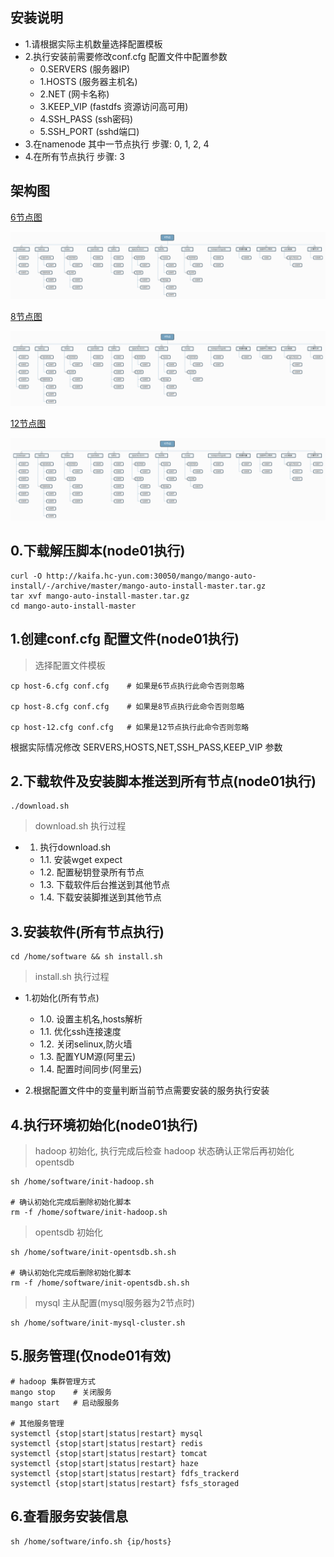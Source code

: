 ## 安装说明


 - 1.请根据实际主机数量选择配置模板
 - 2.执行安装前需要修改conf.cfg 配置文件中配置参数
   - 0.SERVERS  (服务器IP)
   - 1.HOSTS    (服务器主机名)
   - 2.NET      (网卡名称)
   - 3.KEEP_VIP (fastdfs 资源访问高可用)
   - 4.SSH_PASS (ssh密码)
   - 5.SSH_PORT (sshd端口)
 - 3.在namenode 其中一节点执行 步骤: 0, 1, 2, 4
 - 4.在所有节点执行 步骤: 3

## 架构图

[6节点图](./image/host-6.svg)

![6节点图](./image/host-6.png)

[8节点图](./image/host-8.svg)

![8节点图](./image/host-8.png)

[12节点图](./image/host-12.svg)

![12节点图](./image/host-12.png)

## 0.下载解压脚本(node01执行)

```
curl -O http://kaifa.hc-yun.com:30050/mango/mango-auto-install/-/archive/master/mango-auto-install-master.tar.gz
tar xvf mango-auto-install-master.tar.gz
cd mango-auto-install-master
```


## 1.创建conf.cfg 配置文件(node01执行)

> 选择配置文件模板

    cp host-6.cfg conf.cfg    # 如果是6节点执行此命令否则忽略

    cp host-8.cfg conf.cfg    # 如果是8节点执行此命令否则忽略
    
    cp host-12.cfg conf.cfg   # 如果是12节点执行此命令否则忽略

根据实际情况修改 SERVERS,HOSTS,NET,SSH_PASS,KEEP_VIP 参数


## 2.下载软件及安装脚本推送到所有节点(node01执行)

    ./download.sh

> download.sh 执行过程

 - 1. 执行download.sh
   - 1.1. 安装wget expect
   - 1.2. 配置秘钥登录所有节点
   - 1.3. 下载软件后台推送到其他节点
   - 1.4. 下载安装脚推送到其他节点

## 3.安装软件(所有节点执行)

    cd /home/software && sh install.sh

> install.sh 执行过程

 - 1.初始化(所有节点)
   - 1.0. 设置主机名,hosts解析
   - 1.1. 优化ssh连接速度
   - 1.2. 关闭selinux,防火墙
   - 1.3. 配置YUM源(阿里云)
   - 1.4. 配置时间同步(阿里云)

 - 2.根据配置文件中的变量判断当前节点需要安装的服务执行安装

## 4.执行环境初始化(node01执行)

> hadoop 初始化, 执行完成后检查 hadoop 状态确认正常后再初始化 opentsdb

    sh /home/software/init-hadoop.sh
    
    # 确认初始化完成后删除初始化脚本
    rm -f /home/software/init-hadoop.sh

> opentsdb 初始化

    sh /home/software/init-opentsdb.sh.sh
    
    # 确认初始化完成后删除初始化脚本
    rm -f /home/software/init-opentsdb.sh.sh

> mysql 主从配置(mysql服务器为2节点时)

    sh /home/software/init-mysql-cluster.sh

## 5.服务管理(仅node01有效)

    # hadoop 集群管理方式
    mango stop    # 关闭服务
    mango start   # 启动服服务

    # 其他服务管理
    systemctl {stop|start|status|restart} mysql
    systemctl {stop|start|status|restart} redis
    systemctl {stop|start|status|restart} tomcat
    systemctl {stop|start|status|restart} haze
    systemctl {stop|start|status|restart} fdfs_trackerd
    systemctl {stop|start|status|restart} fsfs_storaged

## 6.查看服务安装信息

    sh /home/software/info.sh {ip/hosts}